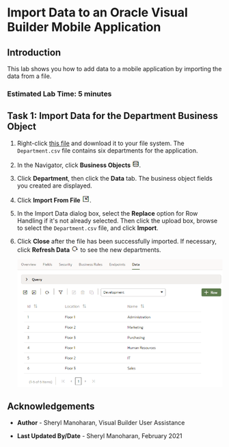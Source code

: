 # Import Data to an Oracle Visual Builder Mobile Application

## Introduction

This lab shows you how to add data to a mobile application by importing the data from a file.

### Estimated Lab Time: 5 minutes

## Task 1: Import Data for the Department Business Object

1.  Right-click [this file](https://objectstorage.us-ashburn-1.oraclecloud.com/p/3KRNFl3mQ5So_S3zQb6PC-fq7UEDai62SeIE78Cd8WuvFpDSG7Rlv0F_ZzS1vPOr/n/c4u04/b/developer-library/o/Department.csv) and download it to your file system. The `Department.csv` file contains six departments for the application.
2.  In the Navigator, click **Business Objects** ![](./images/vbcsnd_mob_bo_icon.png).
3.  Click **Department**, then click the **Data** tab. The business object fields you created are displayed.
4.  Click **Import From File** ![](./images/vbcsnd_mob_import_icon_transp.png).
5.  In the Import Data dialog box, select the **Replace** option for Row Handling if it's not already selected. Then click the upload box, browse to select the `Department.csv` file, and click **Import**.
6.  Click **Close** after the file has been successfully imported. If necessary, click **Refresh Data** ![](./images/vbcsnd_mob_refresh_icon.png) to see the new departments.

    ![](./images/vbcsnd_mob_imp_s6.png)

## Acknowledgements
* **Author** - Sheryl Manoharan, Visual Builder User Assistance

* **Last Updated By/Date** - Sheryl Manoharan, February 2021
